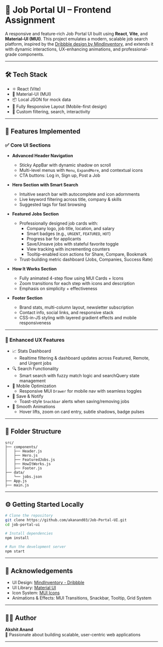 # 💼 Job Portal UI – Frontend Assignment

A responsive and feature-rich Job Portal UI built using **React**, **Vite**, and **Material-UI (MUI)**. This project emulates a modern, scalable job search platform, inspired by the [Dribbble design by MindInventory](https://dribbble.com/shots/20254545-Job-Portal-Website), and extends it with dynamic interactions, UX-enhancing animations, and professional-grade components.

---

## 🛠 Tech Stack

- ⚛ React (Vite)
- 🎨 Material-UI (MUI)
- 📦 Local JSON for mock data
- 📱 Fully Responsive Layout (Mobile-first design)
- 🧠 Custom filtering, search, interactivity

---

## 🎯 Features Implemented

### ✅ Core UI Sections
- **Advanced Header Navigation**
  - Sticky AppBar with dynamic shadow on scroll
  - Multi-level menus with `Menu`, `ExpandMore`, and contextual icons
  - CTA buttons: Log in, Sign up, Post a Job

- **Hero Section with Smart Search**
  - Intuitive search bar with autocomplete and icon adornments
  - Live keyword filtering across title, company & skills
  - Suggested tags for fast browsing

- **Featured Jobs Section**
  - Professionally designed job cards with:
    - Company logo, job title, location, and salary
    - Smart badges (e.g., `URGENT`, `FEATURED`, `HOT`)
    - Progress bar for applicants
    - Save/Unsave jobs with stateful favorite toggle
    - View tracking with incrementing counters
    - Tooltip-enabled icon actions for Share, Compare, Bookmark
  - Trust-building metric dashboard (Jobs, Companies, Success Rate)

- **How It Works Section**
  - Fully animated 4-step flow using MUI Cards + Icons
  - Zoom transitions for each step with icons and description
  - Emphasis on simplicity + effectiveness

- **Footer Section**
  - Brand stats, multi-column layout, newsletter subscription
  - Contact info, social links, and responsive stack
  - CSS-in-JS styling with layered gradient effects and mobile responsiveness

---

### 🌟 Enhanced UX Features
- 📈 Stats Dashboard
  - Realtime filtering & dashboard updates across Featured, Remote, and Urgent jobs
- 🔍 Search Functionality
  - Smart search with fuzzy match logic and searchQuery state management
- 📱 Mobile Optimization
  - Responsive MUI `Drawer` for mobile nav with seamless toggles
- 💌 Save & Notify
  - Toast-style `Snackbar` alerts when saving/removing jobs
- 🎨 Smooth Animations
  - Hover lifts, zoom on card entry, subtle shadows, badge pulses

---

## 📁 Folder Structure

```
src/
├── components/
│   ├── Header.js
│   ├── Hero.js
│   ├── FeaturedJobs.js
│   ├── HowItWorks.js
│   ├── Footer.js
├── data/
│   └── jobs.json
├── App.js
├── main.js
```

---

## ⚙️ Getting Started Locally

```bash
# Clone the repository
git clone https://github.com/akanand03/Job-Portal-UI.git
cd job-portal-ui

# Install dependencies
npm install

# Run the development server
npm start
```

---

## 🤝 Acknowledgements

- UI Design: [MindInventory - Dribbble](https://dribbble.com/shots/20254545-Job-Portal-Website)
- UI Library: [Material UI](https://mui.com)
- Icon System: [MUI Icons](https://mui.com/components/material-icons/)
- Animations & Effects: MUI Transitions, Snackbar, Tooltip, Grid System

---

## 👨‍💻 Author

**Akshit Anand**  
🚀 Passionate about building scalable, user-centric web applications

---
